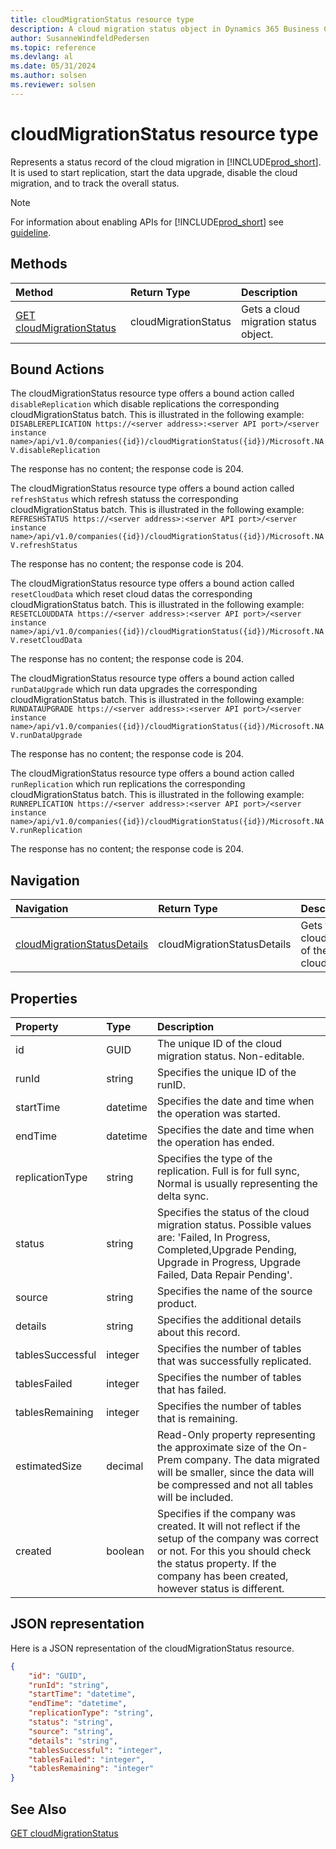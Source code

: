 ```yaml
---
title: cloudMigrationStatus resource type
description: A cloud migration status object in Dynamics 365 Business Central.
author: SusanneWindfeldPedersen
ms.topic: reference
ms.devlang: al
ms.date: 05/31/2024
ms.author: solsen
ms.reviewer: solsen
---
```


# cloudMigrationStatus resource type

<!-- START>DO_NOT_EDIT -->
<!-- IMPORTANT:Do not edit any of the content between here and the END>DO_NOT_EDIT. -->
Represents a status record of the cloud migration in [!INCLUDE[prod_short](../../../includes/prod_short.md)]. It is used to start replication, start the data upgrade, disable the cloud migration, and to track the overall status.

> [!NOTE]
> For information about enabling APIs for [!INCLUDE[prod_short](../../../includes/prod_short.md)] see [guideline](../../../api-reference/v2.0/endpoints-apis-for-dynamics.md).

## Methods

| Method | Return Type|Description |
|:--------------------|:-----------|:-------------------------|
|[GET cloudMigrationStatus](../api/dynamics_cloudmigrationstatus_get.md)|cloudMigrationStatus|Gets a cloud migration status object.|

## Bound Actions

The cloudMigrationStatus resource type offers a bound action called `disableReplication` which disable replications the corresponding cloudMigrationStatus batch.
This is illustrated in the following example:
`DISABLEREPLICATION https://<server address>:<server API port>/<server instance name>/api/v1.0/companies({id})/cloudMigrationStatus({id})/Microsoft.NAV.disableReplication`

The response has no content; the response code is 204.

The cloudMigrationStatus resource type offers a bound action called `refreshStatus` which refresh statuss the corresponding cloudMigrationStatus batch.
This is illustrated in the following example:
`REFRESHSTATUS https://<server address>:<server API port>/<server instance name>/api/v1.0/companies({id})/cloudMigrationStatus({id})/Microsoft.NAV.refreshStatus`

The response has no content; the response code is 204.

The cloudMigrationStatus resource type offers a bound action called `resetCloudData` which reset cloud datas the corresponding cloudMigrationStatus batch.
This is illustrated in the following example:
`RESETCLOUDDATA https://<server address>:<server API port>/<server instance name>/api/v1.0/companies({id})/cloudMigrationStatus({id})/Microsoft.NAV.resetCloudData`

The response has no content; the response code is 204.

The cloudMigrationStatus resource type offers a bound action called `runDataUpgrade` which run data upgrades the corresponding cloudMigrationStatus batch.
This is illustrated in the following example:
`RUNDATAUPGRADE https://<server address>:<server API port>/<server instance name>/api/v1.0/companies({id})/cloudMigrationStatus({id})/Microsoft.NAV.runDataUpgrade`

The response has no content; the response code is 204.

The cloudMigrationStatus resource type offers a bound action called `runReplication` which run replications the corresponding cloudMigrationStatus batch.
This is illustrated in the following example:
`RUNREPLICATION https://<server address>:<server API port>/<server instance name>/api/v1.0/companies({id})/cloudMigrationStatus({id})/Microsoft.NAV.runReplication`

The response has no content; the response code is 204.

## Navigation

| Navigation |Return Type| Description |
|:----------|:----------|:-----------------|
|[cloudMigrationStatusDetails](dynamics_cloudmigrationstatusdetail.md)|cloudMigrationStatusDetails |Gets the cloudmigrationstatusdetails of the cloudMigrationStatus.|

## Properties

| Property           | Type   |Description     |
|:-------------------|:-------|:---------------|
|id|GUID|The unique ID of the cloud migration status. Non-editable.|
|runId|string|Specifies the unique ID of the runID.|
|startTime|datetime|Specifies the date and time when the operation was started.|
|endTime|datetime|Specifies the date and time when the operation has ended.|
|replicationType|string|Specifies the type of the replication. Full is for full sync, Normal is usually representing the delta sync.|
|status|string|Specifies the status of the cloud migration status. Possible values are: 'Failed, In Progress, Completed,Upgrade Pending, Upgrade in Progress, Upgrade Failed, Data Repair Pending'.|
|source|string|Specifies the name of the source product.|
|details|string|Specifies the additional details about this record.|
|tablesSuccessful|integer|Specifies the number of tables that was successfully replicated.|
|tablesFailed|integer|Specifies the number of tables that has failed.|
|tablesRemaining|integer|Specifies the number of tables that is remaining.|
|estimatedSize|decimal|Read-Only property representing the approximate size of the On-Prem company. The data migrated will be smaller, since the data will be compressed and not all tables will be included.|
|created|boolean|Specifies if the company was created. It will not reflect if the setup of the company was correct or not. For this you should check the status property. If the company has been created, however status is different.|


## JSON representation

Here is a JSON representation of the cloudMigrationStatus resource.


```json
{
    "id": "GUID",
    "runId": "string",
    "startTime": "datetime",
    "endTime": "datetime",
    "replicationType": "string",
    "status": "string",
    "source": "string",
    "details": "string",
    "tablesSuccessful": "integer",
    "tablesFailed": "integer",
    "tablesRemaining": "integer"
}
```
<!-- IMPORTANT: END>DO_NOT_EDIT -->

## See Also

[GET cloudMigrationStatus](../api/dynamics_cloudmigrationstatus_get.md)
